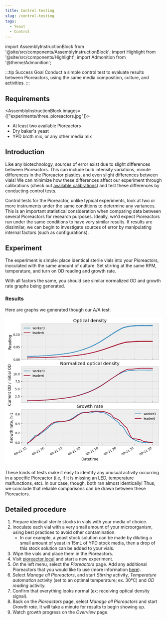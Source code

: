 ```yaml
---
title: Control testing
slug: /control-testing
tags: 
  - Yeast
  - Control
---
```


import AssemblyInstructionBlock from '@site/src/components/AssemblyInstructionBlock';
import Highlight from '@site/src/components/Highlight';
import Admonition from '@theme/Admonition';

:::tip Success Goal 
Conduct a simple control test to evaluate results between Pioreactors, using the same media composition, culture, and activities. 
:::

## Requirements

<AssemblyInstructionBlock images={["experiments/three_pioreactors.jpg"]}>

*   At least two available Pioreactors
*   Dry baker's yeast
*   YPD broth mix, or any other media mix

</AssemblyInstructionBlock>

## Introduction

Like any biotechnology, sources of error exist due to slight differences between Pioreactors. This can include bulb intensity variations, minute differences in the Pioreactor plastics, and even slight differences between vials! We can minimize how these differences affect our experiment through calibrations (check out [available calibrations](/user-guide/calibrate-od600)) and test these differences by conducting control tests.

Control tests for the Pioreactor, unlike typical experiments, look at two or more instruments under the same conditions to determine any variances. This is an important statistical consideration when comparing data between several Pioreactors for research purposes. Ideally, we'd expect Pioreactors run under the same conditions to have very similar results. If results are dissimilar, we can begin to investigate sources of error by manipulating internal factors (such as configurations).

## Experiment

The experiment is simple: place identical sterile vials into your Pioreactors, inoculated with the same amount of culture. Set stirring at the same RPM, temperature, and turn on OD reading and growth rate. 

With all factors the same, you should see similar normalized OD and growth rate graphs being generated. 

### Results 

Here are graphs we generated though our A/A test: 

![](/img/experiments/aa-test-results.png)

These kinds of tests make it easy to identify any unusual activity occurring in a specific Pioreactor (i.e, if it is missing an LED, temperature malfunctions, etc). In our case, though, both ran almost identically! Thus, we conclude that reliable comparisons can be drawn between these Pioreactors. 

## Detailed procedure

1. Prepare identical sterile stocks in vials with your media of choice.
2. Inoculate each vial with a very small amount of your microorganism, using best practices to avoid other contamination.
	* In our example, a yeast stock solution can be made by diluting a small amount of yeast in 15mL of YPD stock media, then a drop of this stock solution can be added to your vials.
3. Wipe the vials and place them in the Pioreactors. 
4. Visit [pioreactor.local](http://pioreactor.local) and start a new experiment.
5. On the left menu, select the _Pioreactors_ page. Add any additional Pioreactors that you would like to use (more information [here](/user-guide/create-cluster)).
6. Select _Manage all Pioreactors_, and start _Stirring_ activity, _Temperature automation_ activity (set to an optimal temperature; ex. 30°C) and _OD reading_ activity.
7. Confirm that everything looks normal (ex: receiving optical density signal).
8.	Back on the _Pioreactors_ page, select _Manage all Pioreactors_ and start _Growth rate_. It will take a minute for results to begin showing up. 
9. Watch growth progress on the _Overview_ page.